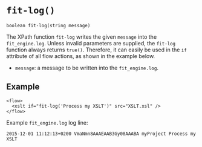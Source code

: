 # `fit-log()`

```
boolean fit-log(string message)
```

The XPath function `fit-log` writes the given `message` into the
`fit_engine.log`. Unless invalid parameters are supplied, the `fit-log`
function always returns `true()`. Therefore, it can easily be used
in the `if` attribute of all flow actions, as shown in the example below.

* `message`: a message to be written into the `fit_engine.log`.

## Example

```markup
<flow>
  <xslt if="fit-log('Process my XSLT')" src="XSLT.xsl" />
</flow>
```

Example `fit_engine.log` log line:

```
2015-12-01 11:12:13+0200 VmaNmn8AAAEAAB3Gy08AAABA myProject Process my XSLT
```
